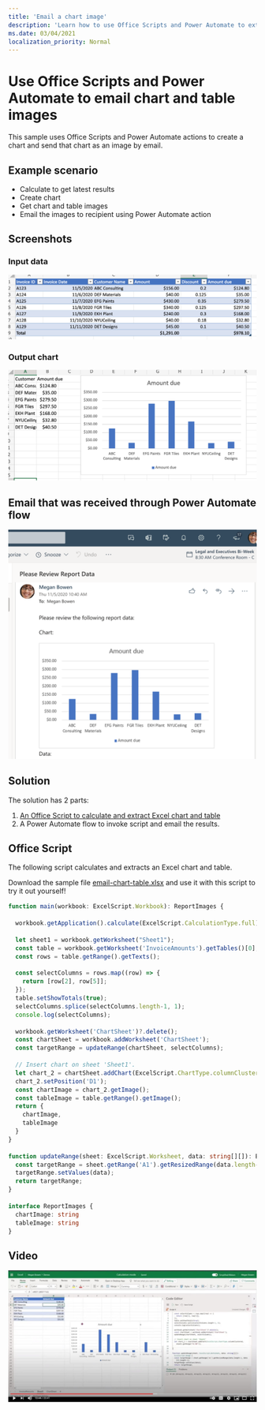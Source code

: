 ```yaml
---
title: 'Email a chart image'
description: 'Learn how to use Office Scripts and Power Automate to extract and email an image of an Excel chart.'
ms.date: 03/04/2021
localization_priority: Normal
---
```


# Use Office Scripts and Power Automate to email chart and table images

This sample uses Office Scripts and Power Automate actions to create a chart and send that chart as an image by email.

## Example scenario

* Calculate to get latest results
* Create chart
* Get chart and table images
* Email the images to recipient using Power Automate action

## Screenshots

### Input data

![Input data](../../images/input-data.png)

### Output chart

![Chart created](../../images/chart-created.png)

## Email that was received through Power Automate flow

![Email received](../../images/email-received.png)

## Solution

The solution has 2 parts:

1. [An Office Script to calculate and extract Excel chart and table](#office-script)
1. A Power Automate flow to invoke script and email the results.

## Office Script

The following script calculates and extracts an Excel chart and table.

Download the sample file <a href="email-chart-table.xlsx">email-chart-table.xlsx</a> and use it with this script to try it out yourself!

```ts
function main(workbook: ExcelScript.Workbook): ReportImages {

  workbook.getApplication().calculate(ExcelScript.CalculationType.full);
  
  let sheet1 = workbook.getWorksheet("Sheet1");
  const table = workbook.getWorksheet('InvoiceAmounts').getTables()[0];
  const rows = table.getRange().getTexts();

  const selectColumns = rows.map((row) => {
    return [row[2], row[5]];
  });
  table.setShowTotals(true);
  selectColumns.splice(selectColumns.length-1, 1);
  console.log(selectColumns);

  workbook.getWorksheet('ChartSheet')?.delete();
  const chartSheet = workbook.addWorksheet('ChartSheet');
  const targetRange = updateRange(chartSheet, selectColumns);

  // Insert chart on sheet 'Sheet1'.
  let chart_2 = chartSheet.addChart(ExcelScript.ChartType.columnClustered, targetRange);
  chart_2.setPosition('D1');
  const chartImage = chart_2.getImage();
  const tableImage = table.getRange().getImage();
  return {
    chartImage,
    tableImage
  }
}

function updateRange(sheet: ExcelScript.Worksheet, data: string[][]): ExcelScript.Range {
  const targetRange = sheet.getRange('A1').getResizedRange(data.length-1, data[0].length-1);
  targetRange.setValues(data);
  return targetRange;
}

interface ReportImages {
  chartImage: string
  tableImage: string
}
```

## Video

[![Watch step-by-step video on how to extract and email chart image](../../images/charts-image-vid.jpg)](https://youtu.be/152GJyqc-Kw "Step-by-step video on how to extract and email chart image")
